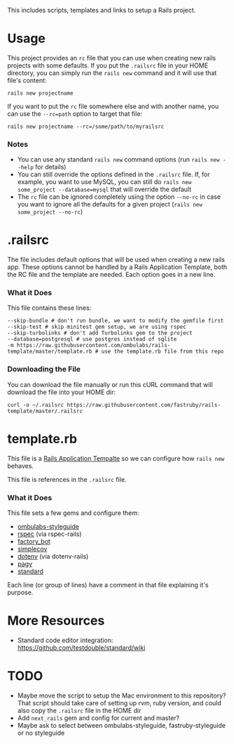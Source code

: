 This includes scripts, templates and links to setup a Rails project.

# Usage

This project provides an `rc` file that you can use when creating new rails projects with some defaults. If you put the `.railsrc` file in your HOME directory, you can simply run the `rails new` command and it will use that file's content:

```
rails new projectname
```

If you want to put the `rc` file somewhere else and with another name, you can use the `--rc=path` option to target that file:

```
rails new projectname --rc=/some/path/to/myrailsrc
```

### Notes

- You can use any standard `rails new` command options (run `rails new --help` for details)
- You can still override the options defined in the `.railsrc` file. If, for example, you want to use MySQL, you can still do `rails new some_project --database=mysql` that will override the default
- The `rc` file can be ignored completely using the option `--no-rc` in case you want to ignore all the defaults for a given project (`rails new some_project --no-rc`)

# .railsrc

The file includes default options that will be used when creating a new rails app. These options cannot be handled by a Rails Application Template, both the RC file and the template are needed. Each option goes in a new line.

### What it Does

This file contains these lines:

```
--skip-bundle # don't run bundle, we want to modify the gemfile first
--skip-test # skip minitest gem setup, we are using rspec
--skip-turbolinks # don't add Turbolinks gem to the project
--database=postgresql # use postgres instead of sqlite
-m https://raw.githubusercontent.com/ombulabs/rails-template/master/template.rb # use the template.rb file from this repo
```

### Downloading the File

You can download the file manually or run this cURL command that will download the file into your HOME dir:

```
curl -o ~/.railsrc https://raw.githubusercontent.com/fastruby/rails-template/master/.railsrc
```


# template.rb

This file is a [Rails Application Tempalte](https://guides.rubyonrails.org/rails_application_templates.html) so we can configure how `rails new` behaves.

This file is references in the `.railsrc` file.

### What it Does

This file sets a few gems and configure them:
- [ombulabs-styleguide](https://github.com/ombulabs/styleguide)
- [rspec](https://relishapp.com/rspec) (via rspec-rails)
- [factory_bot](https://github.com/thoughtbot/factory_bot/blob/master/GETTING_STARTED.md)
- [simplecov](https://github.com/colszowka/simplecov)
- [dotenv](https://github.com/bkeepers/dotenv) (via dotenv-rails)
- [pagy](https://github.com/ddnexus/pagy)
- [standard](https://github.com/testdouble/standard)

Each line (or group of lines) have a comment in that file explaining it's purpose.

# More Resources

- Standard code editor integration: https://github.com/testdouble/standard/wiki

# TODO

- Maybe move the script to setup the Mac environment to this repository? That script should take care of setting up rvm, ruby version, and could also copy the `.railsrc` file in the HOME dir
- Add `next_rails` gem and config for current and master?
- Maybe ask to select between ombulabs-styleguide, fastruby-styleguide or no styleguide
